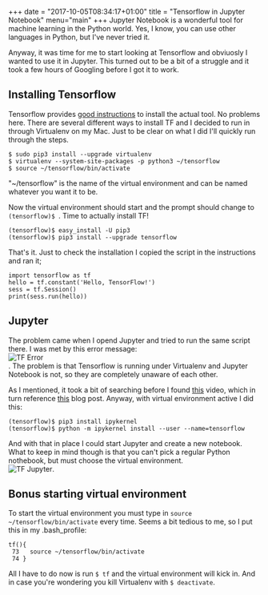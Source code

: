 +++
date = "2017-10-05T08:34:17+01:00"
title = "Tensorflow in Jupyter Notebook"
menu="main"
+++
Jupyter Notebook is a wonderful tool for machine learning in the Python world. Yes, I know, you can use other languages in Python, but I've never tried it.

Anyway, it was time for me to start looking at Tensorflow and obviuosly I wanted to use it in Jupyter. This turned out to be a bit of a struggle and it took a few hours of Googling before I got it to work.

## Installing Tensorflow
Tensorflow provides [good instructions](https://www.tensorflow.org/install/install_mac) to install the actual tool. No problems here. There are several different ways to install TF and I decided to run in through Virtualenv on my Mac.  Just to be clear on what I did I'll quickly run through the steps.
````
$ sudo pip3 install --upgrade virtualenv
$ virtualenv --system-site-packages -p python3 ~/tensorflow
$ source ~/tensorflow/bin/activate
````

"~/tensorflow" is the name of the virtual environment and can be named whatever you want it to be.

Now the virtual environment should start and the prompt should change to `(tensorflow)$ `. Time to actually install TF!
````
(tensorflow)$ easy_install -U pip3
(tensorflow)$ pip3 install --upgrade tensorflow
````

That's it. Just to check the installation I copied the script in the instructions and ran it;
````
import tensorflow as tf
hello = tf.constant('Hello, TensorFlow!')
sess = tf.Session()
print(sess.run(hello))
````

## Jupyter
The problem came when I opend Jupyter and tried to run the same script there. I was met by this error message:<br>
![TF  Error](/tf-jupyter-error.png)<br>
. The problem is that Tensorflow is running under Virtualenv and Jupyter Notebook is not, so they are completely unaware of each other. 

As I mentioned, it took a bit of searching before I found [this](https://www.youtube.com/watch?v=jv8gQd4g0Og) video, which in turn reference [this](http://fosshelp.blogspot.com.es/2017/08/how-to-add-python-virtualenv-to-ipython.html) blog post. Anyway, with virtual environment active I did this:
````
(tensorflow)$ pip3 install ipykernel
(tensorflow)$ python -m ipykernel install --user --name=tensorflow
````

And with that in place I could start Jupyter and create a new notebook. What to keep in mind though is that you can't pick a regular Python nothebook, but must choose the virtual environment.<br>
![TF Jupyter](/tf-jupyter.png).

## Bonus starting virtual environment
To start the virtual environment you must type in `source ~/tensorflow/bin/activate` every time. Seems a bit tedious to me, so I put this in my .bash_profile:
````
tf(){
 73   source ~/tensorflow/bin/activate
 74 }
 ````

 All I have to do now is run `$ tf` and the virtual environment will kick in. And in case you're wondering you kill Virtualenv with `$ deactivate`.




